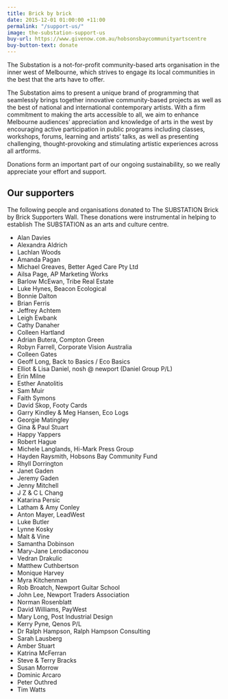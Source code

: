```yaml
---
title: Brick by brick
date: 2015-12-01 01:00:00 +11:00
permalink: "/support-us/"
image: the-substation-support-us
buy-url: https://www.givenow.com.au/hobsonsbaycommunityartscentre
buy-button-text: donate
---
```


The Substation is a not-for-profit community-based arts organisation in the inner west of Melbourne, which strives to engage its local communities in the best that the arts have to offer.

The Substation aims to present a unique brand of programming that seamlessly brings together innovative community-based projects as well as the best of national and international contemporary artists. With a firm commitment to making the arts accessible to all, we aim to enhance Melbourne audiences’ appreciation and knowledge of arts in the west by encouraging active participation in public programs including classes, workshops, forums, learning and artists’ talks, as well as presenting challenging, thought-provoking and stimulating artistic experiences across all artforms.

Donations form an important part of our ongoing sustainability, so we really appreciate your effort and support.

## Our supporters

The following people and organisations donated to The SUBSTATION Brick by Brick Supporters Wall. These donations were instrumental in helping to establish The SUBSTATION as an arts and culture centre.

* Alan Davies
* Alexandra Aldrich
* Lachlan Woods
* Amanda Pagan
* Michael Greaves, Better Aged Care Pty Ltd
* Ailsa Page, AP Marketing Works
* Barlow McEwan, Tribe Real Estate
* Luke Hynes, Beacon Ecological
* Bonnie Dalton
* Brian Ferris
* Jeffrey Achtem
* Leigh Ewbank
* Cathy Danaher
* Colleen Hartland
* Adrian Butera, Compton Green
* Robyn Farrell, Corporate Vision Australia
* Colleen Gates
* Geoff Long, Back to Basics / Eco Basics
* Elliot & Lisa Daniel, nosh @ newport (Daniel Group P/L)
* Erin Milne
* Esther Anatolitis
* Sam Muir
* Faith Symons
* David Skop, Footy Cards
* Garry Kindley & Meg Hansen, Eco Logs
* Georgie Matingley
* Gina & Paul Stuart
* Happy Yappers
* Robert Hague
* Michele Langlands, Hi-Mark Press Group
* Hayden Raysmith, Hobsons Bay Community Fund
* Rhyll Dorrington
* Janet Gaden
* Jeremy Gaden
* Jenny Mitchell
* J Z & C L Chang
* Katarina Persic
* Latham & Amy Conley
* Anton Mayer, LeadWest
* Luke Butler
* Lynne Kosky
* Malt & Vine
* Samantha Dobinson
* Mary-Jane Lerodiaconou
* Vedran Drakulic
* Matthew Cuthbertson
* Monique Harvey
* Myra Kitchenman
* Rob Broatch, Newport Guitar School
* John Lee, Newport Traders Association
* Norman Rosenblatt
* David Williams, PayWest
* Mary Long, Post Industrial Design
* Kerry Pyne, Qenos P/L
* Dr Ralph Hampson, Ralph Hampson Consulting
* Sarah Lausberg
* Amber Stuart
* Katrina McFerran
* Steve & Terry Bracks
* Susan Morrow
* Dominic Arcaro
* Peter Outhred
* Tim Watts
